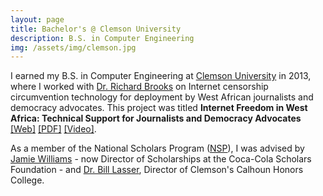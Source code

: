 ```yaml
---
layout: page
title: Bachelor's @ Clemson University
description: B.S. in Computer Engineering
img: /assets/img/clemson.jpg
---
```


I earned my B.S. in Computer Engineering at [Clemson University](https://www.clemson.edu/cecas/departments/ece/) in 2013, where I worked with [Dr. Richard Brooks](http://www.clemson.edu/ces/departments/ece/faculty_staff/faculty/rbrooks.html) on Internet censorship circumvention technology for deployment by West African journalists and democracy advocates. This project was titled **Internet Freedom in West Africa: Technical Support for Journalists and Democracy Advocates** [[Web]](https://cacm.acm.org/magazines/2018/5/227189-internet-freedom-in-west-africa/fulltext) [[PDF]](/assets/pdf/p72-brooks.pdf) [[Video]](https://www.youtube.com/watch?v=V6rb7VRa3oc).

As a member of the National Scholars Program ([NSP](https://www.clemson.edu/academics/programs/national-scholars/)), I was advised by [Jamie Williams](http://www.linkedin.com/pub/jamie-williams/5b/996/386) - now Director of Scholarships at the Coca-Cola Scholars Foundation - and [Dr. Bill Lasser](https://www.clemson.edu/cbshs/faculty-staff/profiles/lasser), Director of Clemson's Calhoun Honors College.
